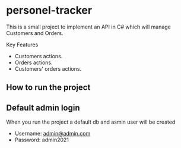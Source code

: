 # personel-tracker

This is a small project to implement an API in C# which will manage Customers and Orders.

Key Features
* Customers actions.
* Orders actions.
* Customers' orders actions.

## How to run the project
 
## Default admin login 
When you run the project a default db and asmin user will be created
* Username: admin@admin.com
* Password: admin2021




